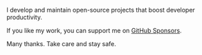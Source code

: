 I develop and maintain open-source projects that boost developer productivity.

If you like my work, you can support me on [GitHub Sponsors](https://github.com/sponsors/junegunn).

Many thanks. Take care and stay safe.

